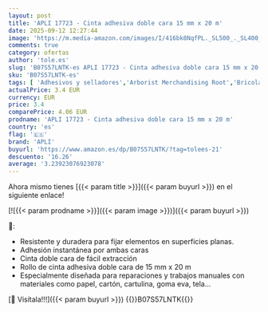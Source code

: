 ```yaml
---
layout: post
title: 'APLI 17723 - Cinta adhesiva doble cara 15 mm x 20 m'
date: 2025-09-12 12:27:44
image: 'https://m.media-amazon.com/images/I/416bk8NqfPL._SL500_._SL400_.jpg'
comments: true
category: ofertas
author: 'tole.es'
slug: 'B07S57LNTK-es APLI 17723 - Cinta adhesiva doble cara 15 mm x 20 m'
sku: 'B07S57LNTK-es'
tags: [ 'Adhesivos y selladores','Arborist Merchandising Root','Bricolaje y herramientas','Cintas adhesivas','Cintas adhesivas de doble cara','Ferretería','Oficina y papelería','Self Service','Special Features Stores','Top Brands Office Selection','Top Brands Office Stationary','adhesiva','apli','cinta','ea2646c3-be00-45fe-8702-34c4f95305c9_0','ea2646c3-be00-45fe-8702-34c4f95305c9_4301','🇪🇸', ]
actualPrice: 3.4 EUR
currency: EUR
price: 3.4
comparePrice: 4.06 EUR
prodname: 'APLI 17723 - Cinta adhesiva doble cara 15 mm x 20 m'
country: 'es'
flag: '🇪🇸'
brand: 'APLI'
buyurl: 'https://www.amazon.es/dp/B07S57LNTK/?tag=tolees-21'
descuento: '16.26'
average: '3.23923076923078'
---
```


Ahora mismo tienes [{{< param title >}}]({{< param buyurl >}}) en el siguiente enlace!

[![{{< param prodname >}}]({{< param image >}})]({{< param buyurl >}})

🔎:

- Resistente y duradera para fijar elementos en superficies planas.
- Adhesión instantánea por ambas caras
- Cinta doble cara de fácil extracción
- Rollo de cinta adhesiva doble cara de 15 mm x 20 m
- Especialmente diseñada para reparaciones y trabajos manuales con materiales como papel, cartón, cartulina, goma eva, tela…

[🛒 Visítala!!!]({{< param buyurl >}})
{{<world>}}B07S57LNTK{{</world>}}
